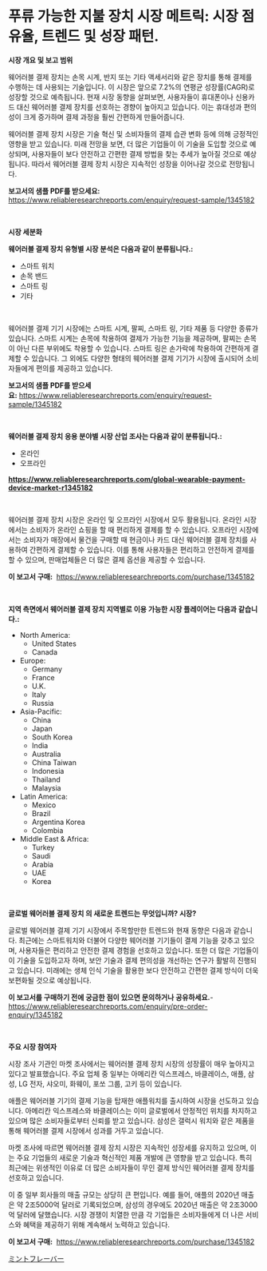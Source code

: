 <p><h1>푸류 가능한 지불 장치 시장 메트릭: 시장 점유율, 트렌드 및 성장 패턴.</h1></p><p><strong>시장 개요 및 보고 범위</strong></p>
<p><p>웨어러블 결제 장치는 손목 시계, 반지 또는 기타 액세서리와 같은 장치를 통해 결제를 수행하는 데 사용되는 기술입니다. 이 시장은 앞으로 7.2%의 연평균 성장률(CAGR)로 성장할 것으로 예측됩니다. 현재 시장 동향을 살펴보면, 사용자들이 휴대폰이나 신용카드 대신 웨어러블 결제 장치를 선호하는 경향이 높아지고 있습니다. 이는 휴대성과 편의성이 크게 증가하며 결제 과정을 훨씬 간편하게 만들어줍니다.</p><p>웨어러블 결제 장치 시장은 기술 혁신 및 소비자들의 결제 습관 변화 등에 의해 긍정적인 영향을 받고 있습니다. 미래 전망을 보면, 더 많은 기업들이 이 기술을 도입할 것으로 예상되며, 사용자들이 보다 안전하고 간편한 결제 방법을 찾는 추세가 높아질 것으로 예상됩니다. 따라서 웨어러블 결제 장치 시장은 지속적인 성장을 이어나갈 것으로 전망됩니다.</p></p>
<p><strong>보고서의 샘플 PDF를 받으세요:</strong> <a href="https://www.reliableresearchreports.com/enquiry/request-sample/1345182">https://www.reliableresearchreports.com/enquiry/request-sample/1345182</a></p>
<p>&nbsp;</p>
<p><strong>시장 세분화</strong></p>
<p><strong>웨어러블 결제 장치 유형별 시장 분석은 다음과 같이 분류됩니다.:</strong></p>
<p><ul><li>스마트 워치</li><li>손목 밴드</li><li>스마트 링</li><li>기타</li></ul></p>
<p>&nbsp;</p>
<p><p>웨어러블 결제 기기 시장에는 스마트 시계, 팔찌, 스마트 링, 기타 제품 등 다양한 종류가 있습니다. 스마트 시계는 손목에 착용하여 결제가 가능한 기능을 제공하며, 팔찌는 손목이 아닌 다른 부위에도 착용할 수 있습니다. 스마트 링은 손가락에 착용하여 간편하게 결제할 수 있습니다. 그 외에도 다양한 형태의 웨어러블 결제 기기가 시장에 출시되어 소비자들에게 편의를 제공하고 있습니다.</p></p>
<p><strong>보고서의 샘플 PDF를 받으세요:</strong>&nbsp;<a href="https://www.reliableresearchreports.com/enquiry/request-sample/1345182">https://www.reliableresearchreports.com/enquiry/request-sample/1345182</a></p>
<p>&nbsp;</p>
<p><strong> 웨어러블 결제 장치 응용 분야별 시장 산업 조사는 다음과 같이 분류됩니다.:</strong></p>
<p><ul><li>온라인</li><li>오프라인</li></ul></p>
<p><strong><a href="https://www.reliableresearchreports.com/global-wearable-payment-device-market-r1345182">https://www.reliableresearchreports.com/global-wearable-payment-device-market-r1345182</a></strong></p>
<p>&nbsp;</p>
<p><p>웨어러블 결제 장치 시장은 온라인 및 오프라인 시장에서 모두 활용됩니다. 온라인 시장에서는 소비자가 온라인 쇼핑을 할 때 편리하게 결제를 할 수 있습니다. 오프라인 시장에서는 소비자가 매장에서 물건을 구매할 때 현금이나 카드 대신 웨어러블 결제 장치를 사용하여 간편하게 결제할 수 있습니다. 이를 통해 사용자들은 편리하고 안전하게 결제를 할 수 있으며, 판매업체들은 더 많은 결제 옵션을 제공할 수 있습니다.</p></p>
<p><strong>이 보고서 구매:</strong>&nbsp; <a href="https://www.reliableresearchreports.com/purchase/1345182">https://www.reliableresearchreports.com/purchase/1345182</a></p>
<p>&nbsp;</p>
<p><strong>지역 측면에서 웨어러블 결제 장치 지역별로 이용 가능한 시장 플레이어는 다음과 같습니다.:</strong></p>
<p><ul>
    <li>
        North America:
        <ul>
            <li>United States</li>
            <li>Canada</li>
        </ul>
    </li>
    <li>
        Europe:
        <ul>
            <li>Germany</li>
            <li>France</li>
            <li>U.K.</li>
            <li>Italy</li>
            <li>Russia</li>
        </ul>
    </li>
    <li>
        Asia-Pacific:
        <ul>
            <li>China</li>
            <li>Japan</li>
            <li>South Korea</li>
            <li>India</li>
            <li>Australia</li>
            <li>China Taiwan</li>
            <li>Indonesia</li>
            <li>Thailand</li>
            <li>Malaysia</li>
        </ul>
    </li>
    <li>
        Latin America:
        <ul>
            <li>Mexico</li>
            <li>Brazil</li>
            <li>Argentina Korea</li>
            <li>Colombia</li>
        </ul>
    </li>
    <li>
        Middle East & Africa:
        <ul>
            <li>Turkey</li>
            <li>Saudi</li>
            <li>Arabia</li>
            <li>UAE</li>
            <li>Korea</li>
        </ul>
    </li>
    </ul></p>
<p>&nbsp;</p>
<p><strong>글로벌 웨어러블 결제 장치 의 새로운 트렌드는 무엇입니까? 시장?</strong></p>
<p><p>글로벌 웨어러블 결제 기기 시장에서 주목할만한 트렌드와 현재 동향은 다음과 같습니다. 최근에는 스마트워치와 더불어 다양한 웨어러블 기기들이 결제 기능을 갖추고 있으며, 사용자들은 편리하고 안전한 결제 경험을 선호하고 있습니다. 또한 더 많은 기업들이 이 기술을 도입하고자 하며, 보안 기술과 결제 편의성을 개선하는 연구가 활발히 진행되고 있습니다. 미래에는 생체 인식 기술을 활용한 보다 안전하고 간편한 결제 방식이 더욱 보편화될 것으로 예상됩니다.</p></p>
<p><strong>이 보고서를 구매하기 전에 궁금한 점이 있으면 문의하거나 공유하세요.</strong>- <a href="https://www.reliableresearchreports.com/enquiry/pre-order-enquiry/1345182">https://www.reliableresearchreports.com/enquiry/pre-order-enquiry/1345182</a></p>
<p>&nbsp;</p>
<p><strong>주요 시장 참여자</strong></p>
<p><p>시장 조사 기관인 마켓 조사에서는 웨어러블 결제 장치 시장의 성장률이 매우 높아지고 있다고 발표했습니다. 주요 업체 중 일부는 아메리칸 익스프레스, 바클레이스, 애플, 삼성, LG 전자, 샤오미, 화웨이, 포쏘 그룹, 고키 등이 있습니다.</p><p>애플은 웨어러블 기기의 결제 기능을 탑재한 애플워치를 출시하여 시장을 선도하고 있습니다. 아메리칸 익스프레스와 바클레이스는 이미 글로벌에서 안정적인 위치를 차지하고 있으며 많은 소비자들로부터 신뢰를 받고 있습니다. 삼성은 갤럭시 워치와 같은 제품을 통해 웨어러블 결제 시장에서 성과를 거두고 있습니다.</p><p>마켓 조사에 따르면 웨어러블 결제 장치 시장은 지속적인 성장세를 유지하고 있으며, 이는 주요 기업들의 새로운 기술과 혁신적인 제품 개발에 큰 영향을 받고 있습니다. 특히 최근에는 위생적인 이유로 더 많은 소비자들이 무인 결제 방식인 웨어러블 결제 장치를 선호하고 있습니다.</p><p>이 중 일부 회사들의 매출 규모는 상당히 큰 편입니다. 예를 들어, 애플의 2020년 매출은 약 2조5000억 달러로 기록되었으며, 삼성의 경우에도 2020년 매출은 약 2조3000억 달러에 달했습니다. 시장 경쟁이 치열한 만큼 각 기업들은 소비자들에게 더 나은 서비스와 혜택을 제공하기 위해 계속해서 노력하고 있습니다.</p></p>
<p><strong>이 보고서 구매:</strong>&nbsp;&nbsp;<a href="https://www.reliableresearchreports.com/purchase/1345182">https://www.reliableresearchreports.com/purchase/1345182</a></p>
<p><p><a href="https://github.com/Sophiaard2003/Market-Research-Report-List-1/blob/main/309586821850.md">ミントフレーバー</a></p></p>